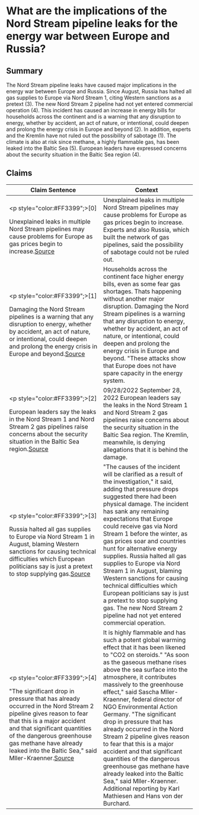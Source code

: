 # What are the implications of the Nord Stream pipeline leaks for the energy war between Europe and Russia?

## Summary
The Nord Stream pipeline leaks have caused major implications in the energy war between Europe and Russia. Since August, Russia has halted all gas supplies to Europe via Nord Stream 1, citing Western sanctions as a pretext (3). The new Nord Stream 2 pipeline had not yet entered commercial operation (4). This incident has caused an increase in energy bills for households across the continent and is a warning that any disruption to energy, whether by accident, an act of nature, or intentional, could deepen and prolong the energy crisis in Europe and beyond (2). In addition, experts and the Kremlin have not ruled out the possibility of sabotage (1). The climate is also at risk since methane, a highly flammable gas, has been leaked into the Baltic Sea (5). European leaders have expressed concerns about the security situation in the Baltic Sea region (4).

## Claims
| Claim Sentence | Context |
|---|---|
|<p style="color:#FF3399";>[0]</p>Unexplained leaks in multiple Nord Stream pipelines may cause problems for Europe as gas prices begin to increase.<a href="https://www.cnn.com/videos/business/2022/09/27/nord-stream-pipeline-leaks-ctw-vpx.cnn" target="_blank">Source</a>| Unexplained leaks in multiple Nord Stream pipelines may cause problems for Europe as gas prices begin to increase. Experts and also Russia, which built the network of gas pipelines, said the possibility of sabotage could not be ruled out.|
|<p style="color:#FF3399";>[1]</p>Damaging the Nord Stream pipelines is a warning that any disruption to energy, whether by accident, an act of nature, or intentional, could deepen and prolong the energy crisis in Europe and beyond.<a href="https://www.vox.com/world/2022/9/28/23376356/nord-stream-pipeline-russia-explosions-sabotage" target="_blank">Source</a>| Households across the continent face higher energy bills, even as some fear gas shortages. Thats happening without another major disruption. Damaging the Nord Stream pipelines is a warning that any disruption to energy, whether by accident, an act of nature, or intentional, could deepen and prolong the energy crisis in Europe and beyond. "These attacks show that Europe does not have spare capacity in the energy system.|
|<p style="color:#FF3399";>[2]</p>European leaders say the leaks in the Nord Stream 1 and Nord Stream 2 gas pipelines raise concerns about the security situation in the Baltic Sea region.<a href="https://www.dw.com/en/eu-leaders-say-nord-stream-pipeline-leaks-sabotage/video-63273463" target="_blank">Source</a>| 09/28/2022 September 28, 2022 European leaders say the leaks in the Nord Stream 1 and Nord Stream 2 gas pipelines raise concerns about the security situation in the Baltic Sea region. The Kremlin, meanwhile, is denying allegations that it is behind the damage.|
|<p style="color:#FF3399";>[3]</p>Russia halted all gas supplies to Europe via Nord Stream 1 in August, blaming Western sanctions for causing technical difficulties which European politicians say is just a pretext to stop supplying gas.<a href="https://www.cnn.com/2022/09/28/energy/nord-stream-pipeline-leaks-sabotage-intl-hnk/index.html" target="_blank">Source</a>| "The causes of the incident will be clarified as a result of the investigation," it said, adding that pressure drops suggested there had been physical damage. The incident has sank any remaining expectations that Europe could receive gas via Nord Stream 1 before the winter, as gas prices soar and countries hunt for alternative energy supplies. Russia halted all gas supplies to Europe via Nord Stream 1 in August, blaming Western sanctions for causing technical difficulties which European politicians say is just a pretext to stop supplying gas. The new Nord Stream 2 pipeline had not yet entered commercial operation.|
|<p style="color:#FF3399";>[4]</p>"The significant drop in pressure that has already occurred in the Nord Stream 2 pipeline gives reason to fear that this is a major accident and that significant quantities of the dangerous greenhouse gas methane have already leaked into the Baltic Sea," said Mller-Kraenner.<a href="https://www.politico.eu/article/gas-leak-detected-near-nord-stream-2/" target="_blank">Source</a>| It is highly flammable and has such a potent global warming effect that it has been likened to "CO2 on steroids." "As soon as the gaseous methane rises above the sea surface into the atmosphere, it contributes massively to the greenhouse effect," said Sascha Mller-Kraenner, federal director of NGO Environmental Action Germany. "The significant drop in pressure that has already occurred in the Nord Stream 2 pipeline gives reason to fear that this is a major accident and that significant quantities of the dangerous greenhouse gas methane have already leaked into the Baltic Sea," said Mller-Kraenner. Additional reporting by Karl Mathiesen and Hans von der Burchard.|
